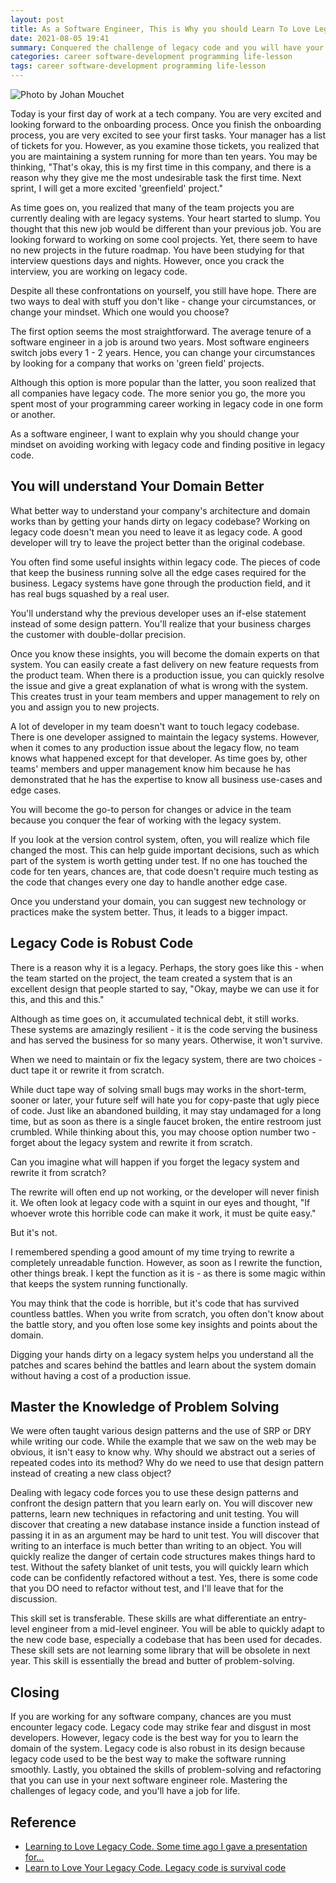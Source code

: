 ```yaml
---
layout: post
title: As a Software Engineer, This is Why you should Learn To Love Legacy Code
date: 2021-08-05 19:41
summary: Conquered the challenge of legacy code and you will have your job for life
categories: career software-development programming life-lesson
tags: career software-development programming life-lesson
---
```


![Photo by Johan Mouchet](https://images.unsplash.com/photo-1556010392-36e3577857ce?ixid=MnwxMjA3fDB8MHxwaG90by1wYWdlfHx8fGVufDB8fHx8&ixlib=rb-1.2.1&auto=format&fit=crop&w=634&q=80)

Today is your first day of work at a tech company. You are very excited and looking forward to the onboarding process. Once you finish the onboarding process, you are very excited to see your first tasks. Your manager has a list of tickets for you. However, as you examine those tickets, you realized that you are maintaining a system running for more than ten years. You may be thinking, "That's okay, this is my first time in this company, and there is a reason why they give me the most undesirable task the first time. Next sprint, I will get a more excited 'greenfield' project." 

As time goes on, you realized that many of the team projects you are currently dealing with are legacy systems. Your heart started to slump. You thought that this new job would be different than your previous job. You are looking forward to working on some cool projects. Yet, there seem to have no new projects in the future roadmap. You have been studying for that interview questions days and nights. However, once you crack the interview, you are working on legacy code.

Despite all these confrontations on yourself, you still have hope. There are two ways to deal with stuff you don't like - change your circumstances, or change your mindset. Which one would you choose?

The first option seems the most straightforward. The average tenure of a software engineer in a job is around two years. Most software engineers switch jobs every 1 - 2 years. Hence, you can change your circumstances by looking for a company that works on 'green field' projects. 

Although this option is more popular than the latter, you soon realized that all companies have legacy code. The more senior you go, the more you spent most of your programming career working in legacy code in one form or another.

As a software engineer, I want to explain why you should change your mindset on avoiding working with legacy code and finding positive in legacy code. 


## You will understand Your Domain Better
What better way to understand your company's architecture and domain works than by getting your hands dirty on legacy codebase? Working on legacy code doesn't mean you need to leave it as legacy code. A good developer will try to leave the project better than the original codebase. 

You often find some useful insights within legacy code. The pieces of code that keep the business running solve all the edge cases required for the business. Legacy systems have gone through the production field, and it has real bugs squashed by a real user.

You'll understand why the previous developer uses an if-else statement instead of some design pattern. You'll realize that your business charges the customer with double-dollar precision. 

Once you know these insights, you will become the domain experts on that system. You can easily create a fast delivery on new feature requests from the product team. When there is a production issue, you can quickly resolve the issue and give a great explanation of what is wrong with the system. This creates trust in your team members and upper management to rely on you and assign you to new projects. 

A lot of developer in my team doesn't want to touch legacy codebase. There is one developer assigned to maintain the legacy systems. However, when it comes to any production issue about the legacy flow, no team knows what happened except for that developer. As time goes by, other teams' members and upper management know him because he has demonstrated that he has the expertise to know all business use-cases and edge cases. 

You will become the go-to person for changes or advice in the team because you conquer the fear of working with the legacy system.

If you look at the version control system, often, you will realize which file changed the most. This can help guide important decisions, such as which part of the system is worth getting under test. If no one has touched the code for ten years, chances are, that code doesn't require much testing as the code that changes every one day to handle another edge case. 

Once you understand your domain, you can suggest new technology or practices make the system better. Thus, it leads to a bigger impact.

## Legacy Code is Robust Code
There is a reason why it is a legacy. Perhaps, the story goes like this - when the team started on the project, the team created a system that is an excellent design that people started to say, "Okay, maybe we can use it for this, and this and this." 

Although as time goes on, it accumulated technical debt, it still works. These systems are amazingly resilient - it is the code serving the business and has served the business for so many years. Otherwise, it won't survive.

When we need to maintain or fix the legacy system, there are two choices - duct tape it or rewrite it from scratch. 

While duct tape way of solving small bugs may works in the short-term, sooner or later, your future self will hate you for copy-paste that ugly piece of code. Just like an abandoned building, it may stay undamaged for a long time, but as soon as there is a single faucet broken, the entire restroom just crumbled. While thinking about this, you may choose option number two - forget about the legacy system and rewrite it from scratch.

Can you imagine what will happen if you forget the legacy system and rewrite it from scratch? 

The rewrite will often end up not working, or the developer will never finish it. We often look at legacy code with a squint in our eyes and thought, "If whoever wrote this horrible code can make it work, it must be quite easy." 

But it's not. 

I remembered spending a good amount of my time trying to rewrite a completely unreadable function. However, as soon as I rewrite the function, other things break. I kept the function as it is - as there is some magic within that keeps the system running functionally.

You may think that the code is horrible, but it's code that has survived countless battles. When you write from scratch, you often don't know about the battle story, and you often lose some key insights and points about the domain.

Digging your hands dirty on a legacy system helps you understand all the patches and scares behind the battles and learn about the system domain without having a cost of a production issue.

## Master the Knowledge of Problem Solving
We were often taught various design patterns and the use of SRP or DRY while writing our code. While the example that we saw on the web may be obvious, it isn't easy to know why. Why should we abstract out a series of repeated codes into its method? Why do we need to use that design pattern instead of creating a new class object?

Dealing with legacy code forces you to use these design patterns and confront the design pattern that you learn early on. You will discover new patterns, learn new techniques in refactoring and unit testing. You will discover that creating a new database instance inside a function instead of passing it in as an argument may be hard to unit test. You will discover that writing to an interface is much better than writing to an object. You will quickly realize the danger of certain code structures makes things hard to test. Without the safety blanket of unit tests, you will quickly learn which code can be confidently refactored without a test. Yes, there is some code that you DO need to refactor without test, and I'll leave that for the discussion.

This skill set is transferable. These skills are what differentiate an entry-level engineer from a mid-level engineer. You will be able to quickly adapt to the new code base, especially a codebase that has been used for decades. These skill sets are not learning some library that will be obsolete in next year. This skill is essentially the bread and butter of problem-solving.


## Closing
If you are working for any software company, chances are you must encounter legacy code. Legacy code may strike fear and disgust in most developers. However, legacy code is the best way for you to learn the domain of the system. Legacy code is also robust in its design because legacy code used to be the best way to make the software running smoothly. Lastly, you obtained the skills of problem-solving and refactoring that you can use in your next software engineer role. Mastering the challenges of legacy code, and you'll have a job for life.

## Reference
- [Learning to Love Legacy Code. Some time ago I gave a presentation for…](https://medium.com/ingeniouslysimple/learning-to-love-legacy-code-e5e5459dd2eb)
- [Learn to Love Your Legacy Code. Legacy code is survival code](https://medium.com/oreillymedia/learn-to-love-your-legacy-code-4296b93d8408)
